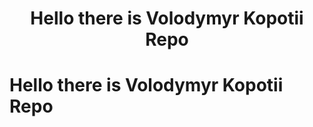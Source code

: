 <h1 align="center">Hello there is Volodymyr Kopotii Repo<h1> 


# Hello there is Volodymyr Kopotii Repo